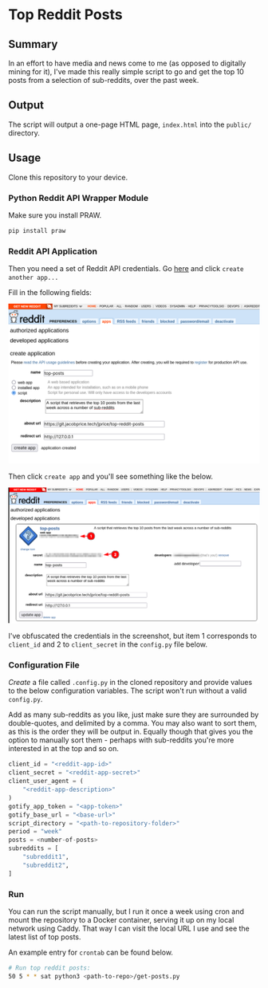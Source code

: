 # Top Reddit Posts

## Summary

In an effort to have media and news come to me (as opposed to digitally mining for it), I've made this really simple script to go and get the top 10 posts from a selection of sub-reddits, over the past week.

## Output

The script will output a one-page HTML page, `index.html` into the `public/` directory.

## Usage

Clone this repository to your device.

### Python Reddit API Wrapper Module

Make sure you install PRAW.

```sh
pip install praw
```

### Reddit API Application

Then you need a set of Reddit API credentials. Go [here](https://old.reddit.com/prefs/apps/) and click `create another app...`

Fill in the following fields:

![](.README/reddit_app_1.png)

Then click `create app` and you'll see something like the below. 

![](.README/reddit_app_2.png)

I've obfuscated the credentials in the screenshot, but item 1 corresponds to `client_id` and 2 to `client_secret` in the `config.py` file below.

### Configuration File

_Create_ a file called `.config.py` in the cloned repository and provide values to the below configuration variables. The script won't run without a valid `config.py`.

Add as many sub-reddits as you like, just make sure they are surrounded by double-quotes, and delimited by a comma. You may also want to sort them, as this is the order they will be output in. Equally though that gives you the option to manually sort them - perhaps with sub-reddits you're more interested in at the top and so on.

```py
client_id = "<reddit-app-id>"
client_secret = "<reddit-app-secret>"
client_user_agent = (
    "<reddit-app-description>"
)
gotify_app_token = "<app-token>"
gotify_base_url = "<base-url>"
script_directory = "<path-to-repository-folder>"
period = "week"
posts = <number-of-posts>
subreddits = [
    "subreddit1",
    "subreddit2",
]
```

### Run

You can run the script manually, but I run it once a week using cron and mount the repository to a Docker container, serving it up on my local network using Caddy. That way I can visit the local URL I use and see the latest list of top posts.

An example entry for `crontab` can be found below.

```bash
# Run top reddit posts:
50 5 * * sat python3 <path-to-repo>/get-posts.py
```

